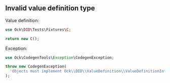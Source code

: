 ## Invalid value definition type

Value definition:

```php
use Ock\DID\Tests\Fixtures\C;

return new C(); 
```

Exception:

```php
use Ock\CodegenTools\Exception\CodegenException;

throw new CodegenException(
  'Objects must implement Ock\\DID\\ValueDefinition\\ValueDefinitionInterface. Found Ock\\DID\\Tests\\Fixtures\\C object.',
);
```
